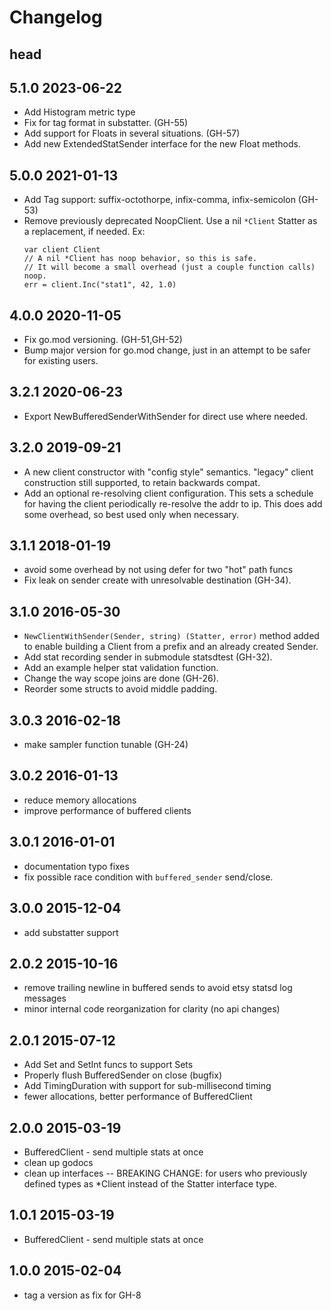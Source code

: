 Changelog
=========

## head


## 5.1.0 2023-06-22
*   Add Histogram metric type
*   Fix for tag format in substatter. (GH-55)
*   Add support for Floats in several situations. (GH-57)
*   Add new ExtendedStatSender interface for the new Float methods.

## 5.0.0 2021-01-13
*   Add Tag support: suffix-octothorpe, infix-comma, infix-semicolon (GH-53)
*   Remove previously deprecated NoopClient. Use a nil `*Client` Statter as a
    replacement, if needed. Ex:
    ```
    var client Client
    // A nil *Client has noop behavior, so this is safe.
    // It will become a small overhead (just a couple function calls) noop.
    err = client.Inc("stat1", 42, 1.0)
    ```

## 4.0.0 2020-11-05
*   Fix go.mod versioning. (GH-51,GH-52)
*   Bump major version for go.mod change, just in an attempt to be safer
    for existing users.

## 3.2.1 2020-06-23
*   Export NewBufferedSenderWithSender for direct use where needed.

## 3.2.0 2019-09-21
*   A new client constructor with "config style" semantics.
    "legacy" client construction still supported, to retain backwards compat.
*   Add an optional re-resolving client configuration. This sets a schedule for
    having the client periodically re-resolve the addr to ip. This does add some
    overhead, so best used only when necessary.

## 3.1.1 2018-01-19
*   avoid some overhead by not using defer for two "hot" path funcs
*   Fix leak on sender create with unresolvable destination (GH-34).

## 3.1.0 2016-05-30
*   `NewClientWithSender(Sender, string) (Statter, error)` method added to
    enable building a Client from a prefix and an already created Sender.
*   Add stat recording sender in submodule statsdtest (GH-32).
*   Add an example helper stat validation function.
*   Change the way scope joins are done (GH-26).
*   Reorder some structs to avoid middle padding.

## 3.0.3 2016-02-18
*   make sampler function tunable (GH-24)

## 3.0.2 2016-01-13
*   reduce memory allocations
*   improve performance of buffered clients

## 3.0.1 2016-01-01
*   documentation typo fixes
*   fix possible race condition with `buffered_sender` send/close.

## 3.0.0 2015-12-04
*   add substatter support

## 2.0.2 2015-10-16
*   remove trailing newline in buffered sends to avoid etsy statsd log messages
*   minor internal code reorganization for clarity (no api changes)

## 2.0.1 2015-07-12
*   Add Set and SetInt funcs to support Sets
*   Properly flush BufferedSender on close (bugfix)
*   Add TimingDuration with support for sub-millisecond timing
*   fewer allocations, better performance of BufferedClient

## 2.0.0 2015-03-19
*   BufferedClient - send multiple stats at once
*   clean up godocs
*   clean up interfaces -- BREAKING CHANGE: for users who previously defined
    types as *Client instead of the Statter interface type.

## 1.0.1 2015-03-19
*   BufferedClient - send multiple stats at once

## 1.0.0 2015-02-04
*   tag a version as fix for GH-8
